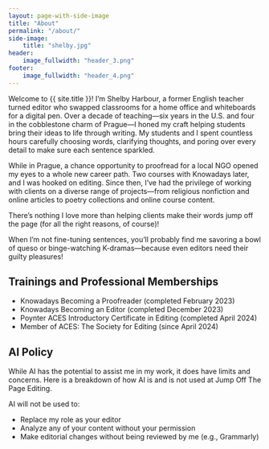 ```yaml
---
layout: page-with-side-image
title: "About"
permalink: "/about/"
side-image:
    title: "shelby.jpg"
header:
    image_fullwidth: "header_3.png"
footer:
    image_fullwidth: "header_4.png"
---
```

Welcome to {{ site.title }}! I’m Shelby Harbour, a former English teacher turned editor who swapped classrooms for a home office and whiteboards for a digital pen. Over a decade of teaching—six years in the U.S. and four in the cobblestone charm of Prague—I honed my craft helping students bring their ideas to life through writing. My students and I spent countless hours carefully choosing words, clarifying thoughts, and poring over every detail to make sure each sentence sparkled.

While in Prague, a chance opportunity to proofread for a local NGO opened my eyes to a whole new career path. Two courses with Knowadays later, and I was hooked on editing. Since then, I’ve had the privilege of working with clients on a diverse range of projects—from religious nonfiction and online articles to poetry collections and online course content.

There’s nothing I love more than helping clients make their words jump off the page (for all the right reasons, of course)!

When I’m not fine-tuning sentences, you’ll probably find me savoring a bowl of queso or binge-watching K-dramas—because even editors need their guilty pleasures!


## Trainings and Professional Memberships

* Knowadays Becoming a Proofreader (completed February 2023)
* Knowadays Becoming an Editor (completed December 2023)
* Poynter ACES Introductory Certificate in Editing (completed April 2024)
* Member of ACES: The Society for Editing (since April 2024)

## AI Policy

While AI has the potential to assist me in my work, it does have limits and concerns. Here is a breakdown of how AI is and is not used at Jump Off The Page Editing.

AI will not be used to:
* Replace my role as your editor
* Analyze any of your content without your permission
* Make editorial changes without being reviewed by me (e.g., Grammarly)
